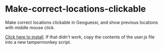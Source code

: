 # Make-correct-locations-clickable
Make correct locations clickable in Geoguessr, and show previous locations with middle mouse click.

[Click here to install](https://github.com/echandler/Make-correct-locations-clickable/raw/main/makeClickable.user.js). If that didn't work, copy the contents of the user.js file into a new tampermonkey script.


